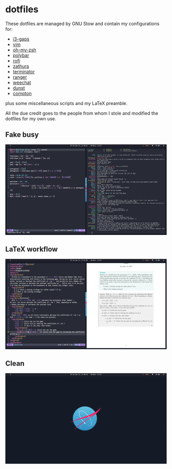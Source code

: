 # dotfiles

These dotfiles are managed by GNU Stow and contain my configurations for:
- [i3-gaps](https://github.com/Airblader/i3)
- [vim](https://www.vim.org/)
- [oh-my-zsh](https://github.com/ohmyzsh/ohmyzsh)
- [polybar](https://github.com/polybar/polybar)
- [rofi](https://github.com/davatorium/rofi)
- [zathura](https://pwmt.org/projects/zathura/)
- [terminator](https://wiki.archlinux.org/index.php/Terminator)
- [ranger](https://github.com/ranger/ranger)
- [weechat](https://weechat.org/)
- [dunst](https://github.com/dunst-project/dunst)
- [compton](https://github.com/chjj/compton)

plus some miscellaneous scripts and my LaTeX preamble.

All the due credit goes to the people from whom I stole and modified the dotfiles for my own use.

## Fake busy
![](screen.png)

## LaTeX workflow
![](texing.png)

## Clean
![](clean.png)
